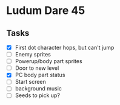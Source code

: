 # Ludum Dare 45

## Tasks
- [x] First dot character hops, but can't jump
- [ ] Enemy sprites
- [ ] Powerup/body part sprites
- [ ] Door to new level
- [x] PC body part status
- [ ] Start screen
- [ ] background music
- [ ] Seeds to pick up?